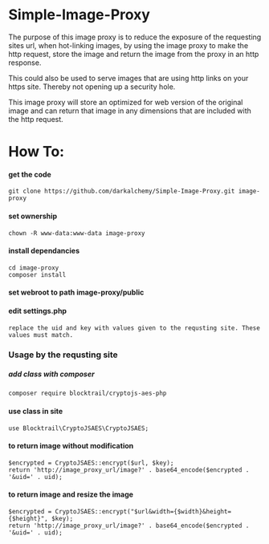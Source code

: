 # Simple-Image-Proxy
The purpose of this image proxy is to reduce the exposure of the requesting sites url, when hot-linking images, by using the image proxy to make the http request, store the image and return the image from the proxy in an http response.

This could also be used to serve images that are using http links on your https site. Thereby not opening up a security hole.  

This image proxy will store an optimized for web version of the original image and can return that image in any dimensions that are included with the http request. 

# How To:
#### get the code

```
git clone https://github.com/darkalchemy/Simple-Image-Proxy.git image-proxy
```

#### set ownership

```
chown -R www-data:www-data image-proxy
```

#### install dependancies

```
cd image-proxy
composer install
```

#### set webroot to path image-proxy/public

#### edit settings.php

```
replace the uid and key with values given to the requsting site. These values must match.
```


### Usage by the requsting site

##### add class with composer
```
composer require blocktrail/cryptojs-aes-php
```

#### use class in site
```
use Blocktrail\CryptoJSAES\CryptoJSAES;
```

#### to return image without modification

```
$encrypted = CryptoJSAES::encrypt($url, $key);
return 'http://image_proxy_url/image?' . base64_encode($encrypted . '&uid=' . uid);
```

#### to return image and resize the image
```
$encrypted = CryptoJSAES::encrypt("$url&width={$width}&height={$height}", $key);
return 'http://image_proxy_url/image?' . base64_encode($encrypted . '&uid=' . uid);
```
